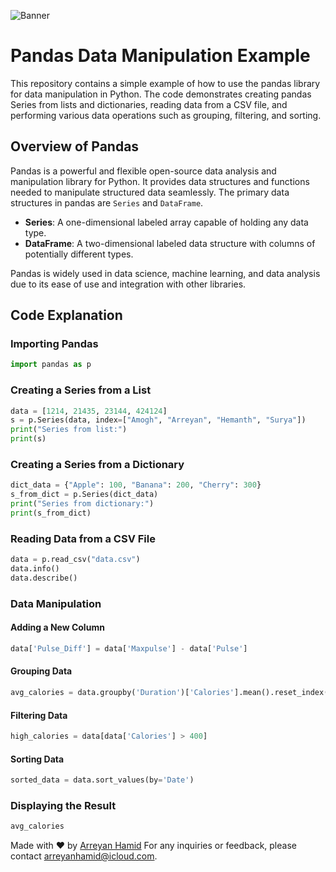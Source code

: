 
![Banner](https://qqeanlpfsgowrbzukhie.supabase.co/storage/v1/object/public/images/pandas.webp?t=2024-06-27T09%3A23%3A17.432Z)
# Pandas Data Manipulation Example

This repository contains a simple example of how to use the pandas library for data manipulation in Python. The code demonstrates creating pandas Series from lists and dictionaries, reading data from a CSV file, and performing various data operations such as grouping, filtering, and sorting.

## Overview of Pandas

Pandas is a powerful and flexible open-source data analysis and manipulation library for Python. It provides data structures and functions needed to manipulate structured data seamlessly. The primary data structures in pandas are `Series` and `DataFrame`.

- **Series**: A one-dimensional labeled array capable of holding any data type.
- **DataFrame**: A two-dimensional labeled data structure with columns of potentially different types.

Pandas is widely used in data science, machine learning, and data analysis due to its ease of use and integration with other libraries.

## Code Explanation

### Importing Pandas

```python
import pandas as p
```

### Creating a Series from a List

```python
data = [1214, 21435, 23144, 424124]
s = p.Series(data, index=["Amogh", "Arreyan", "Hemanth", "Surya"])
print("Series from list:")
print(s)
```

### Creating a Series from a Dictionary

```python
dict_data = {"Apple": 100, "Banana": 200, "Cherry": 300}
s_from_dict = p.Series(dict_data)
print("Series from dictionary:")
print(s_from_dict)
```

### Reading Data from a CSV File

```python
data = p.read_csv("data.csv")
data.info()
data.describe()
```

### Data Manipulation

#### Adding a New Column

```python
data['Pulse_Diff'] = data['Maxpulse'] - data['Pulse']
```

#### Grouping Data

```python
avg_calories = data.groupby('Duration')['Calories'].mean().reset_index()
```

#### Filtering Data

```python
high_calories = data[data['Calories'] > 400]
```

#### Sorting Data

```python
sorted_data = data.sort_values(by='Date')
```

### Displaying the Result

```python
avg_calories
```

Made with ❤️ by [Arreyan Hamid](https://github.com/GriffinBlackbirdd)
For any inquiries or feedback, please contact [arreyanhamid@icloud.com](mailto:arreyanhamid@icloud.com).